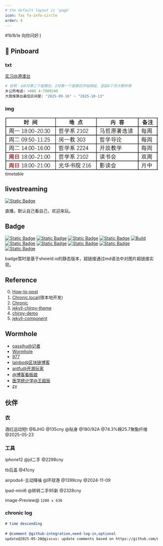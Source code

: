 ```yaml
---
# the default layout is 'page'
icon: fas fa-info-circle
order: 4
---
```

<p style="color: #1b1b1e;">#1b1b1e 向你问好:)</p>

<!-- chalkboard@pin -->
## 📌 Pinboard 

### txt

[实习@港澳台](https://jsj.top/f/wtR6JX)

```python
# 说明：从9月第二个星期日、2月第一个星期日开始顺延、逆延4个月计算所得
乡公所电话: +886 4-7989240
大致推算出最佳区间是: "2025-09-16" ~ "2025-10-13"
```

### img
![alt text](../assets/2025-05/e0b24d23073dcda5c4326a8441de6b7.jpg)_timetable_

## livestreaming

[![Static Badge](https://img.shields.io/badge/livestreaming-youtube-55acee?logo=youtube&logoColor=%23FF0000)](https://www.youtube.com/@nsgih)

直播，默认自己看自己，欢迎来玩。

## Badge
[![Static Badge](https://img.shields.io/badge/Badges-Static-55acee?style=flat&logo=shieldsdotio&logoSize=auto)](https://shields.io/badges)
[![Static Badge](https://img.shields.io/badge/simpleicons-icon-55acee?logo=simpleicons&logoSize=auto)](https://simpleicons.org/?q=shields)
[![Static Badge](https://img.shields.io/badge/chirpy--starter-template-%23181717?logo=github&logoColor=%23181717&logoSize=auto)](https://github.com/cotes2020/chirpy-starter)
[![Static Badge](https://img.shields.io/badge/Music-Next--to--you-%23FF0000?logo=applemusic&logoColor=%23FF0000)](https://www.youtube.com/watch?v=ejbazkKQhRk&list=OLAK5uy_kc8kMkDamS76dG6JZnKTSGwqqoWwjUaIw&index=11)
[![Build](https://github.com/nsgih/nsgih.github.io/actions/workflows/pages-deploy.yml/badge.svg)](#)
[![Static Badge](https://img.shields.io/badge/chatgpt-nagi.co-55acee?logo=openai&logoColor=%23412991)](https://chatgpt.com/)
[![Static Badge](https://img.shields.io/badge/zlib-nagi.co-55acee?logo=librarything&logoColor=%23251A15)](https://1lib.sk/)
[![Static Badge](https://img.shields.io/badge/FrontAwesome-icon-55acee?logo=fontawesome&logoColor=%23538DD7)](https://fontawesome.com/search)
[![Static Badge](https://img.shields.io/badge/Favicon-fav--icon-55acee?logo=starbucks&logoColor=%23006241)](https://realfavicongenerator.net/)
[![Static Badge](https://img.shields.io/badge/giscus-comment-55acee?logo=github&logoColor=%23181717)](https://giscus.app/zh-CN)



badge暂时是基于sheield.io的静态版本，超链接通过md语法中对图片超链接实现。

## <i class="fa-solid fa-toggle-off">  </i>Reference
0. [How-to-post](http://localhost:4000/posts/write-a-new-post/)
1. [Chronic.local](http://localhost:4000/)(限本地开发)
2. [Chronic](https://nsgih.github.io/)  
3. [jekyll-chirpy-theme](https://github.com/cotes2020/jekyll-theme-chirpy)
4. [chirpy-demo](https://chirpy.cotes.page/)
5. [jekyll-component](https://github.com/jekyll/jekyll-compose)

## <i class="fa-solid fa-toggle-on">  </i>Wormhole
- [oassihu@记者](https://matters.town/@oasishu)
- [Wormhole](https://wormhole.app/)
- [977](https://rin977.com/)
- [lainbo@区块链博客](https://lainbo.dev/)
- [antfu@开源玩家](https://antfu.me/)
- [@博客看板娘](https://gardencavy.site/course/blog/blog03/)
- [医学统计学@王超辰](https://wangcc.me/LSHTMlearningnote/)
- [zy](https://yangzhang.site/)


## <i class="fa-solid fa-map-pin"></i>  伙伴

### 衣

酒红运动短t @BJHG @135cny @贴身 @180/92A @74.3%棉25.7聚酯纤维 @2025-05-23

### 工具

iphone12 @jd二手 @2298cny

tb后盖 @41cny

airpods4-主动降噪 @环球港 @1399cny @2024-11-09

ipad-mini6 @转转二手95新 @2328cny

image-Preview@ `1200 x 630`

### chronic log

```md
# time descending

# @comment @github-integration,need-log-in,optional
update@2025-05-28@giscus: update comments based on https://github.com/nsgih/nsgih.github.io/discussions 
```